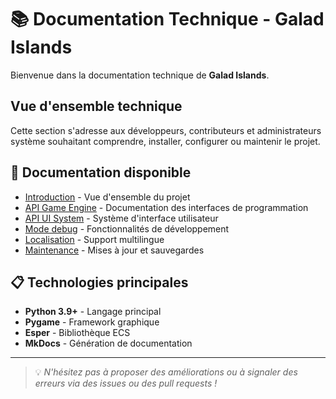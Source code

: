 # 📚 Documentation Technique - Galad Islands

Bienvenue dans la documentation technique de **Galad Islands**.

## Vue d'ensemble technique

Cette section s'adresse aux développeurs, contributeurs et administrateurs système souhaitant comprendre, installer, configurer ou maintenir le projet.

## 🚀 Documentation disponible

- [Introduction](../01-introduction/documentation.md) - Vue d'ensemble du projet
- [API Game Engine](../02-systeme/api/game-engine.md) - Documentation des interfaces de programmation
- [API UI System](../02-systeme/api/ui-system.md) - Système d'interface utilisateur
- [Mode debug](../04-configuration/debug-mode.md) - Fonctionnalités de développement
- [Localisation](../04-configuration/localization.md) - Support multilingue
- [Maintenance](../06-maintenance/maintenance.md) - Mises à jour et sauvegardes

## 📋 Technologies principales

- **Python 3.9+** - Langage principal
- **Pygame** - Framework graphique
- **Esper** - Bibliothèque ECS
- **MkDocs** - Génération de documentation

---
> 💡 *N'hésitez pas à proposer des améliorations ou à signaler des erreurs via des issues ou des pull requests !*